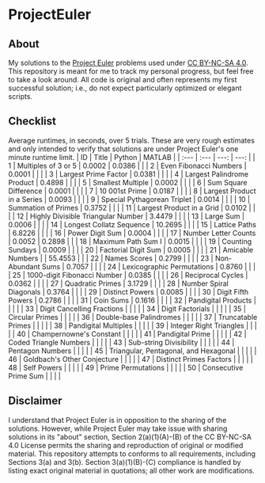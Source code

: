 # ProjectEuler

## About

My solutions to the [Project Euler](https://projecteuler.net/) problems used under [CC BY-NC-SA 4.0](https://creativecommons.org/licenses/by-nc-sa/4.0/). This repository is meant for me to track my personal progress, but feel free to take a look around. All code is original and often represents my first successful solution; i.e., do not expect particularly optimized or elegant scripts.

## Checklist

Average runtimes, in seconds, over 5 trials. These are very rough estimates and only intended to verify that solutions are under Project Euler's one minute runtime limit.
| ID | Title | Python | MATLAB |
| :--- | :--- | ---: | ---: |
| 1 |	Multiples of 3 or 5                           | 0.0002 | 0.0386 | |
| 2 | Even Fibonacci Numbers                        | 0.0001 | | |
| 3 | Largest Prime Factor                          | 0.0381 | | |
| 4 |	Largest Palindrome Product                    | 0.4898 | | |
| 5 | Smallest Multiple                             | 0.0002 | | |
| 6 |	Sum Square Difference                         | 0.0001 | | |
| 7 | 10 001st Prime                                | 0.0187 | | |
| 8 | Largest Product in a Series                   | 0.0093 | | |
| 9 | Special Pythagorean Triplet                   | 0.0014 | | |
| 10 | Summation of Primes                          | 0.3752 | | |
| 11 | Largest Product in a Grid                    | 0.0102 | | |
| 12 | Highly Divisible Triangular Number           | 3.4479 | | |
| 13 | Large Sum                                    | 0.0006 | | |
| 14 | Longest Collatz Sequence                     | 10.2695 | | |
| 15 | Lattice Paths                                | 6.8226 | | |
| 16 | Power Digit Sum                              | 0.0004 | | |
| 17 | Number Letter Counts                         | 0.0052 | 0.2898 | |
| 18 | Maximum Path Sum I                           | 0.0015 | | |
| 19 | Counting Sundays                             | 0.0009 | | |
| 20 | Factorial Digit Sum                          | 0.0005 | | |
| 21 | Amicable Numbers                             | | 55.4553 | |
| 22 | Names Scores                                 | 0.2799 | | |
| 23 | Non-Abundant Sums                            | 0.7057 | | |
| 24 | Lexicographic Permutations                   | 0.8760 | | |
| 25 | 1000-digit Fibonacci Number                  | 0.0385 | | |
| 26 | Reciprocal Cycles                            | 0.0362 | | |
| 27 | Quadratic Primes                             | 3.1729 | | |
| 28 | Number Spiral Diagonals                      | 0.3764 | | |
| 29 | Distinct Powers                              | 0.0085 | | |
| 30 | Digit Fifth Powers                           | 0.2786 | | |
| 31 | Coin Sums                                    | 0.1616 | | |
| 32 | Pandigital Products                          | | | |
| 33 | Digit Cancelling Fractions                   | | | |
| 34 | Digit Factorials                             | | | |
| 35 | Circular Primes                              | | | |
| 36 | Double-base Palindromes                      | | | |
| 37 | Truncatable Primes                           | | | | 
| 38 | Pandigital Multiples                         | | | |
| 39 | Integer Right Triangles                      | | | |
| 40 | Champernowne's Constant                      | | | |
| 41 | Pandigital Prime                             | | | |
| 42 | Coded Triangle Numbers                       | | | |
| 43 | Sub-string Divisibility                      | | | |
| 44 | Pentagon Numbers                             | | | |
| 45 | Triangular, Pentagonal, and Hexagonal        | | | |
| 46 | Goldbach's Other Conjecture                  | | | |
| 47 | Distinct Primes Factors                      | | | |
| 48 | Self Powers                                  | | | |
| 49 | Prime Permutations                           | | | |
| 50 | Consecutive Prime Sum                        | | | |

## Disclaimer

I understand that Project Euler is in opposition to the sharing of the solutions. However, while Project Euler may take issue with sharing solutions in its "about" section, Section 2(a)(1)(A)-(B) of the CC BY-NC-SA 4.0 License permits the sharing and reproduction of original or modified material. This repository attempts to conforms to all requirements, including Sections 3(a) and 3(b). Section 3(a)(1)(B)-(C) compliance is handled by listing exact original material in quotations; all other work are modifications.
